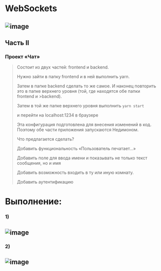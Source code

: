 # WebSockets
![image](https://user-images.githubusercontent.com/44378669/72218225-a37d3d00-3549-11ea-828b-b4f75bf87abe.png)
--------------------
## Часть II

### Проект «Чат»
>Состоит из двух частей: frontend и backend.
>
>Нужно зайти в папку frontend и в ней выполнить yarn.
>
>Затем в папке backend сделать то же самое. И наконец повторить это в папке верхнего уровня (той, где находятся обе папки frontend и >backend).
>
>Затем в той же папке верхнего уровня выполнить `yarn start`
>
>и перейти на localhost:1234 в браузере
>
>Эта конфигурация подготовлена для внесения изменений в код. Поэтому обе части приложения запускаются Недимоном.
>
>Что предлагается сделать?
>
>Добавить функциональность «Пользователь печатает...»
>
>Добавить поле для ввода имени и показывать не только текст сообщения, но и имя
>
>Добавить возможность входить в ту или иную комнату.
>
>Добавить аутентификацию
# Выполнение:
### 1)
![image](https://user-images.githubusercontent.com/44378669/72218533-b5acaa80-354c-11ea-8f17-32537960bf48.png)
----------------------
### 2)
![image](https://user-images.githubusercontent.com/44378669/72218567-ff959080-354c-11ea-81cd-6849061dba1f.png)
----------------------


